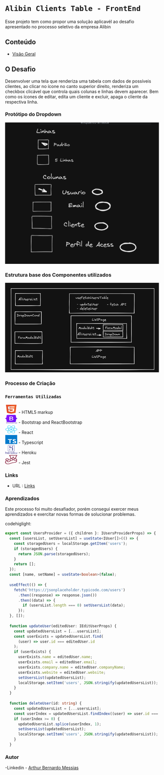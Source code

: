 # `Alibin Clients Table - FrontEnd`

Esse projeto tem como propor uma solução aplicavél ao desafio apresentado no processo seletivo da empresa Alibin

## Conteúdo

 - [Visão Geral](#Visão)

## O Desafio

Desenvolver uma tela que renderiza uma tabela com dados de possíveis clientes, ao clicar no ícone no canto superior direito, renderiza um checkbox clicável que controla quais colunas e linhas devem aparecer.
Bem como os ícones de editar, edita um cliente e excluir, apaga o cliente da respectiva linha.


### Protótipo do Dropdown

![](./images/CheckBox.png)

### Estrutura base dos Componentes utilizados

![](./images/Components.png)

### Processo de Criação

### `Ferramentas Utilizadas`
<img alt="HTML" height="30" width="40" src="https://raw.githubusercontent.com/devicons/devicon/master/icons/html5/html5-original.svg"> - HTML5 markup
<br>
<img alt="Bootstrap" height="30" width="40" src="https://raw.githubusercontent.com/devicons/devicon/master/icons/bootstrap/bootstrap-original-wordmark.svg"> - Bootstrap and ReactBootstrap
<br>
<img alt="React" height="30" width="40" src="https://raw.githubusercontent.com/devicons/devicon/master/icons/react/react-original.svg"> - React
<br>
<img alt="Typescript" height="30" width="40" src="https://raw.githubusercontent.com/devicons/devicon/master/icons/typescript/typescript-original.svg"> - Typescript
<br>
<img alt="Heroku" height="30" width="40" src="https://raw.githubusercontent.com/devicons/devicon/master/icons/heroku/heroku-original-wordmark.svg"> - Heroku
<br>
<img alt="Jest" height="30" width="40" src="https://raw.githubusercontent.com/devicons/devicon/master/icons/jest/jest-plain.svg"> - Jest

### Links

- URL : [Links](https://alibin-challenge.herokuapp.com/)


### Aprendizados

Este processo foi muito desafiador, porém consegui exercer meus aprendizados e exercitar novas formas de solucionar problemas.

codehiglight:

```ts
export const UsersProvider = ({ children }: IUsersProviderProps) => {
  const [usersList, setUsersList] = useState<IUser[]>(() => {
    const storagedUsers = localStorage.getItem('users');
    if (storagedUsers) {
      return JSON.parse(storagedUsers);
    }
    return [];
  });
  const [name, setName] = useState<boolean>(false);

  useEffect(() => {
    fetch('https://jsonplaceholder.typicode.com/users')
      .then((response) => response.json())
      .then((data) => {
        if (usersList.length === 0) setUsersList(data);
      });
  }, []);

  function updateUser(editedUser: IEditUserProps) {
    const updatedUsersList = [...usersList];
    const userExists = updatedUsersList.find(
      (user) => user.id === editedUser.id
    );
    if (userExists) {
      userExists.name = editedUser.name;
      userExists.email = editedUser.email;
      userExists.company.name = editedUser.companyName;
      userExists.website = editedUser.website;
      setUsersList(updatedUsersList);
      localStorage.setItem('users', JSON.stringify(updatedUsersList));
    }
  }

  function deleteUser(id: string) {
    const updatedUsersList = [...usersList];
    const userIndex = updatedUsersList.findIndex((user) => user.id === id);
    if (userIndex >= 0) {
      updatedUsersList.splice(userIndex, 1);
      setUsersList(updatedUsersList);
      localStorage.setItem('users', JSON.stringify(updatedUsersList));
    }
  }
  ```

### Autor

-Linkedin - [Arthur Bernardo Messias](https://www.linkedin.com/in/arthur-bernardo-messias/)

